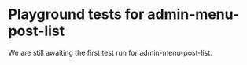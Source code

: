 # Playground tests for admin-menu-post-list
We are still awaiting the first test run for admin-menu-post-list.
